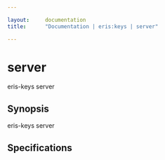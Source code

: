 ```yaml
---

layout:     documentation
title:      "Documentation | eris:keys | server"

---
```


# server

eris-keys server

## Synopsis

eris-keys server


## Specifications


